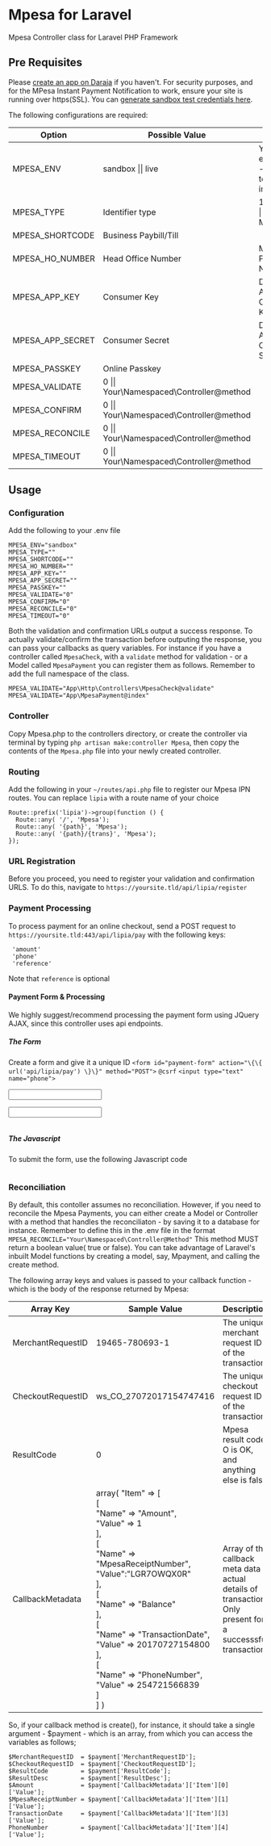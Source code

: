 # Mpesa for Laravel
Mpesa Controller class for Laravel PHP Framework

## Pre Requisites
Please <a href="https://developer.safaricom.co.ke/" target="_blank" >create an app on Daraja</a> if you haven\'t.
For security purposes, and for the MPesa Instant Payment Notification to work, ensure your site is running over https(SSL).
You can <a href="https://developer.safaricom.co.ke/test_credentials" target="_blank" >generate sandbox test credentials here</a>.

The following configurations are required:

<table>
    <thead>
        <th>Option</th>
        <th>Possible Value</th>
        <th>Description</th>
    </thead>
    <tbody>
        <tr>
            <td>MPESA_ENV</td>
            <td>sandbox || live</td>
            <td>Your mpesa environment - sandbox if testing, live if in production</td>
        </tr>
        <tr>
            <td>MPESA_TYPE</td>
            <td>Identifier type</td>
            <td>1 Shortcode || 2 Till || 4 MSIDN</td>
        </tr>
        <tr>
            <td>MPESA_SHORTCODE</td>
            <td>Business Paybill/Till</td>
            <td></td>
        </tr>
        <tr>
            <td>MPESA_HO_NUMBER</td>
            <td>Head Office Number</td>
            <td>Main Paybill/Parent Number</td>
        </tr>
        <tr>
            <td>MPESA_APP_KEY</td>
            <td>Consumer Key</td>
            <td>Daraja Application Consumer Key</td>
        <tr>
        </tr>
            <td>MPESA_APP_SECRET</td>
            <td>Consumer Secret</td>
            <td>Daraja Application Consumer Secret</td>
        </tr>
        <tr>
            <td>MPESA_PASSKEY</td>
            <td>Online Passkey</td>
            <td></td>
        </tr>
        <tr>
            <td>MPESA_VALIDATE</td>
            <td>0 || Your\Namespaced\Controller@method</td>
            <td></td>
        </tr>
        <tr>
            <td>MPESA_CONFIRM</td>
            <td>0 || Your\Namespaced\Controller@method</td>
            <td></td>
        </tr>
        <tr>
            <td>MPESA_RECONCILE</td>
            <td>0 || Your\Namespaced\Controller@method</td>
            <td></td>
        </tr>
        <tr>
            <td>MPESA_TIMEOUT</td>
            <td>0 || Your\Namespaced\Controller@method</td>
            <td></td>
        </tr>
    </tbody>
</table>

## Usage
### Configuration
Add the following to your .env file

    MPESA_ENV="sandbox"
    MPESA_TYPE=""
    MPESA_SHORTCODE=""
    MPESA_HO_NUMBER=""
    MPESA_APP_KEY=""
    MPESA_APP_SECRET=""
    MPESA_PASSKEY=""
    MPESA_VALIDATE="0"
    MPESA_CONFIRM="0"
    MPESA_RECONCILE="0"
    MPESA_TIMEOUT="0"


Both the validation and confirmation URLs output a success response. To actually validate/confirm the transaction before outputing the response, you can pass your callbacks as query variables. For instance if you have a controller called `MpesaCheck`, with a `validate` method for validation - or a Model called `MpesaPayment` you can register them as follows. Remember to add the full namespace of the class.

    MPESA_VALIDATE="App\Http\Controllers\MpesaCheck@validate"
    MPESA_VALIDATE="App\MpesaPayment@index"

### Controller
Copy Mpesa.php to the controllers directory, or create the controller via terminal by typing `php artisan make:controller Mpesa`, then copy the contents of the `Mpesa.php` file into your newly created controller.

### Routing
Add the following in your `~/routes/api.php` file to register our Mpesa IPN routes. You can replace `lipia` with a route name of your choice

    Route::prefix('lipia')->group(function () {
      Route::any( '/', 'Mpesa');
      Route::any( '{path}', 'Mpesa');
      Route::any( '{path}/{trans}', 'Mpesa');
    });

### URL Registration
Before you proceed, you need to register your validation and confirmation URLS. To do this, navigate to `https://yoursite.tld/api/lipia/register`

### Payment Processing
To process payment for an online checkout, send a POST request to `https://yoursite.tld:443/api/lipia/pay` with the following keys:

     'amount'
     'phone'
     'reference'
Note that `reference` is optional

#### Payment Form & Processing
We highly suggest/recommend processing the payment form using JQuery AJAX, since this controller uses api endpoints.

##### The Form
Create a form and give it a unique ID
    `<form id="payment-form" action="\{\{ url('api/lipia/pay') \}\}" method="POST">`
        `@csrf`
        `<input type="text" name="phone">`
        <pre><code><input type="text" name="amount"></code></pre>
        <pre><code><input type="text" name="reference"></code></pre>
    <pre><code></form></code></pre>

##### The Javascript
To submit the form, use the following Javascript code
    <pre><code><script type="text/javascript"></code></pre>
        <pre><code>$(document).ready(function() {</code></pre>
            <pre><code>$('#payment-form').submit(function(e) {</code></pre>
              <pre><code>e.preventDefault();</code></pre>
              <pre><code>var form = $(this);</code></pre>
              <pre><code>$.post(form.attr('action'), form.serialize(), function(result) {</code></pre>
                <pre><code>// Process result e.g by echoing it out or something</code></pre>
              <pre><code>}, 'json');</code></pre>
            <pre><code>});</code></pre>
        <pre><code>});</code></pre>
    <pre><code></script></code></pre>

### Reconciliation

By default, this contoller assumes no reconciliation. However, if you need to reconcile the Mpesa Payments, you can either create a Model or Controller with a method that handles the reconciliaton - by saving it to a database for instance. Remember to define this in the .env file in the format `MPESA_RECONCILE="Your\Namespaced\Controller@Method"` This method MUST return a boolean value( true or false).
You can take advantage of Laravel's inbuilt Model functions by creating a model, say, Mpayment, and calling the create method.

The following array keys and values is passed to your callback function - which is the body of the response returned by Mpesa:
<table>
    <thead>
        <th>Array Key</th>
        <th>Sample Value</th>
        <th>Description</th>
    </thead>
    <tbody>
        <tr>
            <td>MerchantRequestID</td>
            <td>19465-780693-1</td>
            <td>The unique merchant request ID of the transaction.</td>
        </tr>
        <tr>
            <td>CheckoutRequestID</td>
            <td>ws_CO_27072017154747416</td>
            <td>The unique checkout request ID of the transaction.</td>
        </tr>
        <tr>
            <td>ResultCode</td>
            <td>0</td>
            <td>Mpesa result code. O is OK, and anything else is false</td>
        </tr>
        <tr>
            <td>CallbackMetadata</td>
            <td>array( "Item" => [<br>
          [<br>
            "Name" => "Amount",<br>
            "Value" => 1<br>
          ],<br>
          [<br>
            "Name" => "MpesaReceiptNumber",<br>
            "Value":"LGR7OWQX0R"<br>
          ],<br>
          [<br>
            "Name" => "Balance"<br>
          ],<br>
          [<br>
            "Name" => "TransactionDate",<br>
            "Value" => 20170727154800<br>
          ],<br>
          [<br>
            "Name" => "PhoneNumber",<br>
            "Value" => 254721566839<br>
          ]<br>
        ] )</td>
        <td>Array of the callback meta data - actual details of transaction. Only present for a successsful transaction.</td>
        </tr>
    </tbody>
</table>

So, if your callback method is create(), for instance, it should take a single argument - $payment - which is an array, from which you can access the variables as follows;

    $MerchantRequestID  = $payment['MerchantRequestID'];
    $CheckoutRequestID  = $payment['CheckoutRequestID'];
    $ResultCode         = $payment['ResultCode'];
    $ResultDesc         = $payment['ResultDesc'];
    $Amount             = $payment['CallbackMetadata']['Item'][0]['Value'];
    $MpesaReceiptNumber = $payment['CallbackMetadata']['Item'][1]['Value'];
    TransactionDate     = $payment['CallbackMetadata']['Item'][3]['Value'];
    PhoneNumber         = $payment['CallbackMetadata']['Item'][4]['Value'];
